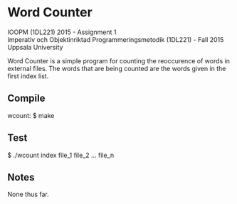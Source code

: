 # Word Counter

IOOPM (1DL221) 2015 - Assignment 1<br />
Imperativ och Objektinriktad Programmeringsmetodik (1DL221) - Fall 2015<br />
Uppsala University

Word Counter is a simple program for counting the reoccurence of words in external files. The words that are being counted are the words given in the first index list.

## Compile
wcount: $ make

## Test
$ ./wcount index file_1 file_2 ... file_n<br />

## Notes
None thus far.